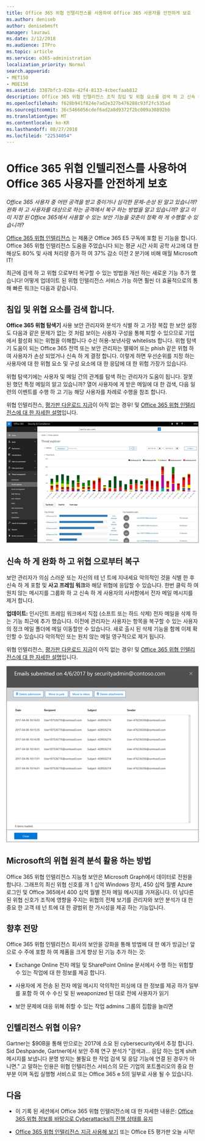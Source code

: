 ```yaml
---
title: Office 365 위협 인텔리전스를 사용하여 Office 365 사용자를 안전하게 보호
ms.author: deniseb
author: denisebmsft
manager: laurawi
ms.date: 2/12/2018
ms.audience: ITPro
ms.topic: article
ms.service: o365-administration
localization_priority: Normal
search.appverid:
- MET150
- MOE150
ms.assetid: 3387bfc3-028a-42f4-8133-4cbecfaab812
description: Office 365 위협 인텔리전스 조직 침입 및 위협 요소를 검색 하 고 신속 하 게 완화 및 위협 으로부터 복구를 통해 하는 방법을 설명 합니다.
ms.openlocfilehash: f628b941f824e7ad2e327b476288c93f2fc535ad
ms.sourcegitcommit: 36c5466056cdef6ad2a8d9372f2bc009a30892bb
ms.translationtype: MT
ms.contentlocale: ko-KR
ms.lasthandoff: 08/27/2018
ms.locfileid: "22534054"
---
```

# <a name="keep-your-office-365-users-safe-with-office-365-threat-intelligence"></a>Office 365 위협 인텔리전스를 사용하여 Office 365 사용자를 안전하게 보호

 *Office 365 사용자 중 어떤 공격을 받고 중이거나 심각한 문제-손상 된 알고 있습니까? 완화 하 고 사용자를 대상으로 하는 공격에서 복구 하는 방법을 알고 있습니까? 알고 이미 지정 된 Office 365에서 사용할 수 있는 보안 기능을 갖춘이 정확 하 게 수행할 수 있습니까?* 
  
[Office 365 위협 인텔리전스](office-365-ti.md) 는 제품군 Office 365 E5 구독에 포함 된 기능을 합니다. Office 365 위협 인텔리전스 도움을 주었습니다 되는 평균 시간 사회 공학 사고에 대 한 해상도 80% 및 사례 처리량 증가 하 여 37% 감소 이전 2 분기에 비해 매월 Microsoft IT! 
  
최근에 검색 하 고 위협 으로부터 복구할 수 있는 방법을 개선 하는 새로운 기능 추가 했습니다! 어떻게 업데이트 된 위협 인텔리전스 서비스 가능 하면 훨씬 더 효율적으로의 통해 빠른 워크는 다음과 같습니다.
  
## <a name="detect-intrusions-and-threats"></a>침입 및 위협 요소를 검색 합니다.

**Office 365 위협 탐색기** 사용 보안 관리자와 분석가 식별 하 고 가장 복잡 한 보안 설정도 다음과 같은 문제가 없는 것 처럼 보이는 사용자 구성을 통해 피할 수 있으므로 기업에서 활성화 되는 위협을 이해합니다 수신 허용-보낸사람 whitelists 합니다. 위협 탐색기 도움이 되는 Office 365 전역 또는 보안 관리자는 맬웨어 또는 phish 같은 위협 하 여 사용자가 손상 되었거나 신속 하 게 결정 합니다. 이렇게 하면 우선순위를 지정 하는 사용자에 대 한 위협 요소 및 구성 요소에 대 한 응답에 대 한 위험 가장가 있습니다. 
  
위협 탐색기에는 사용자 및 메일 간의 관계를 탐색 하는 관리자가 도움이 됩니다. 잘못 된 했던 특정 메일의 알고 있습니까? 열어 사용자에 게 받은 메일에 대 한 검색, 다음 일련의 이벤트를 수행 하 고 기능 해당 사용자를 차례로 수행을 참조 합니다.

위협 인텔리전스, [평가판 다운로드 지금](https://aka.ms/tryo365threatintel3)이 아직 없는 경우! 및 [Office 365 위협 인텔리전스에 대 한 자세한 설명](https://aka.ms/readmoreabouto365threatintel)입니다.
  
![맬웨어 제품군으로 컬러 코딩 하는 Office 365의 위협 탐색기의 스크린샷](media/591338dd-252a-437d-b5f2-87aa42e74b0c.png)
  
## <a name="quickly-mitigate-and-recover-from-threats"></a>신속 하 게 완화 하 고 위협 으로부터 복구

보안 관리자가 의심 스러운 또는 자신의 테 넌 트에 지내세요 악의적인 것을 식별 한 후 신속 하 게 포함 및 **사고 프레임 워크**와 해당 위협에 응답할 수 있습니다. 한번 클릭 하 여 원치 않는 메시지를 그룹화 하 고 신속 하 게 사용자의 사서함에서 전자 메일 메시지를 제거 합니다. 
  
 **업데이트:** 인시던트 프레임 워크에서 직접 (소프트 또는 하드 삭제) 전자 메일을 삭제 하는 기능 최근에 추가 했습니다. 이전에 관리자는 사용자는 항목을 복구할 수 있는 사용자의 정크 메일 폴더에 메일 이동할만 수 있습니다. 새로 출시 된 삭제 기능을 함께 이제 확인할 수 있습니다 악의적인 또는 원치 않는 메일 영구적으로 제거 됩니다. 
  
위협 인텔리전스, [평가판 다운로드 지금](https://aka.ms/tryo365threatintel3)이 아직 없는 경우! 및 [Office 365 위협 인텔리전스에 대 한 자세한 설명](https://aka.ms/readmoreabouto365threatintel)입니다.
  
![문제 수정 목록이 전자 메일의 스크린샷](media/9d8452d3-d8d2-4b26-81f9-76396e08dd17.png)
  
## <a name="leverage-the-threat-telemetry-of-microsoft"></a>Microsoft의 위협 원격 분석 활용 하는 방법

Office 365 위협 인텔리전스 지능형 보안은 Microsoft Graph에서 데이터로 전원을 합니다. 그래프의 최신 위협 신호를 개 1 십억 Windows 장치, 450 십억 월별 Azure 로그인 및 Office 365에서 400 십억 월별 전자 메일 메시지를 가져옵니다. 이 남다른된 위협 신호가 조직에 영향을 주지는 위협의 전체 보기를 관리자와 보안 분석가 대 한 중요 한 고객 테 넌 트에 대 한 광범위 한 가시성을 제공 하는 기능입니다. 
  
## <a name="more-to-come"></a>향후 전망

Office 365 위협 인텔리전스 회사의 보안을 강화을 통해 방법에 대 한 예가 방금는! 앞으로 수 주에 포함 하 여 제품을 크게 향상 된 기능 추가 하는 것:
  
- Exchange Online 전자 메일 및 SharePoint Online 문서에서 수행 하는 위험할 수 있는 작업에 대 한 정보를 제공 합니다.
    
- 사용자에 게 전송 된 전자 메일 메시지 악의적인 피싱에 대 한 정보를 제공 하가 일부를 포함 하 여 수 수신 및 된 weaponized 된 대로 전에 사용자가 읽기
    
- 보안 문제에 대응 위해 취할 수 있는 작업 admins 그룹의 집합을 늘리면
    
## <a name="why-threat-intelligence"></a>인텔리전스 위협 이유?

Gartner는 $90B을 통해 만으로는 2017에 소요 된 cybersecurity에서 추정 합니다. Sid Deshpande, Gartner에서 보안 주체 연구 분석가 "검색과... 응답 하는 업계 shift 메시지를 보냅니다 분명 방지는 불필요 한 작업 검색 및 응답 기능에 연결 된 경우가 아니면." 고 말하는 인용은 위협 인텔리전스 서비스의 모든 기업의 포트폴리오의 중요 한 부분 이며 독립 실행형 서비스로 또는 Office 365 e 5의 일부로 사용 될 수 있습니다.
  
## <a name="whats-next"></a>다음

- 이 기록 된 세션에서 Office 365 위협 인텔리전스에 대 한 자세한 내용은: [Office 365 위협 정보를 바탕으로 Cyberattacks의 진행 상태를 유지](https://myignite.microsoft.com/videos/53723)
    
- [Office 365 위협 인텔리전스 지금 사용해 보기](https://aka.ms/tryo365threatintel3) 또는 Office E5 평가판 오늘 시작! 
    

